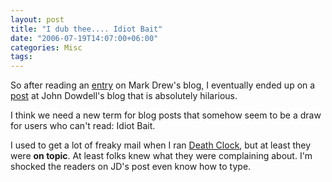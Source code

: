```yaml
---
layout: post
title: "I dub thee.... Idiot Bait"
date: "2006-07-19T14:07:00+06:00"
categories: Misc 
tags: 
---
```


So after reading an <a href="http://www.markdrew.co.uk/blog/index.cfm/2006/7/19/Strange-but-true">entry</a> on Mark Drew's blog, I eventually ended up on a <a href="http://weblogs.macromedia.com/jd/archives/2003/01/instantet_the_e.cfm">post</a> at John Dowdell's blog that is absolutely hilarious. 

I think we need a new term for blog posts that somehow seem to be a draw for users who can't read: Idiot Bait. 

I used to get a lot of freaky mail when I ran <a href="http://www.deathclock.com">Death Clock</a>, but at least they were <b>on topic</b>. At least folks knew what they were complaining about. I'm shocked the readers on JD's post even know how to type.